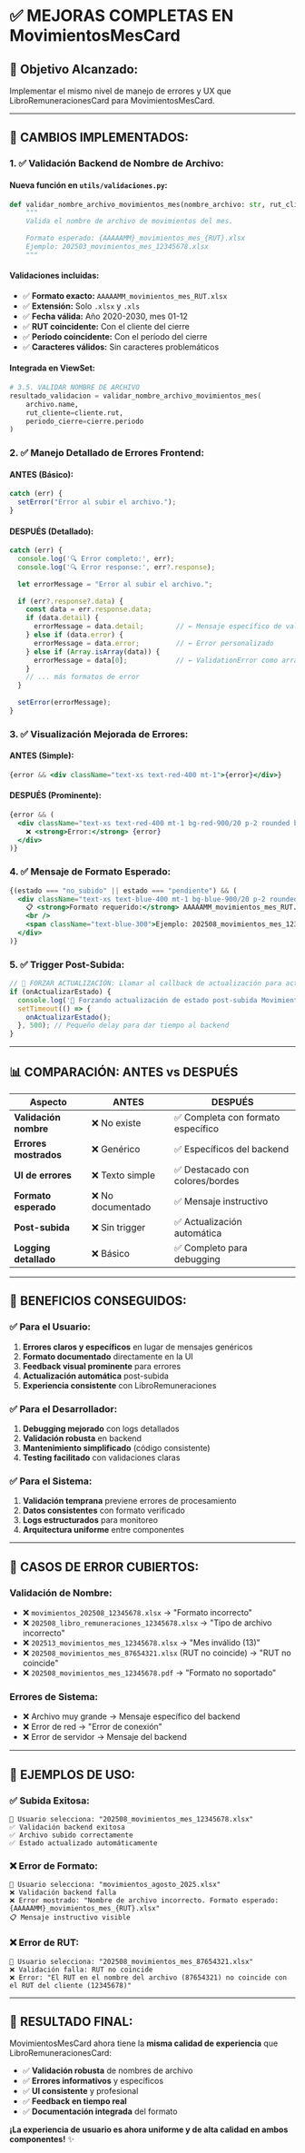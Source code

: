 # ✅ **MEJORAS COMPLETAS EN MovimientosMesCard**

## 🎯 **Objetivo Alcanzado:**
Implementar el mismo nivel de manejo de errores y UX que LibroRemuneracionesCard para MovimientosMesCard.

---

## 🔧 **CAMBIOS IMPLEMENTADOS:**

### **1. ✅ Validación Backend de Nombre de Archivo:**

#### **Nueva función en `utils/validaciones.py`:**
```python
def validar_nombre_archivo_movimientos_mes(nombre_archivo: str, rut_cliente: str = None, periodo_cierre: str = None) -> Dict[str, Any]:
    """
    Valida el nombre de archivo de movimientos del mes.
    
    Formato esperado: {AAAAAMM}_movimientos_mes_{RUT}.xlsx
    Ejemplo: 202503_movimientos_mes_12345678.xlsx
    """
```

#### **Validaciones incluidas:**
- ✅ **Formato exacto:** `AAAAAMM_movimientos_mes_RUT.xlsx`
- ✅ **Extensión:** Solo `.xlsx` y `.xls`
- ✅ **Fecha válida:** Año 2020-2030, mes 01-12
- ✅ **RUT coincidente:** Con el cliente del cierre
- ✅ **Período coincidente:** Con el período del cierre
- ✅ **Caracteres válidos:** Sin caracteres problemáticos

#### **Integrada en ViewSet:**
```python
# 3.5. VALIDAR NOMBRE DE ARCHIVO
resultado_validacion = validar_nombre_archivo_movimientos_mes(
    archivo.name, 
    rut_cliente=cliente.rut,
    periodo_cierre=cierre.periodo
)
```

### **2. ✅ Manejo Detallado de Errores Frontend:**

#### **ANTES (Básico):**
```jsx
catch (err) {
  setError("Error al subir el archivo.");
}
```

#### **DESPUÉS (Detallado):**
```jsx
catch (err) {
  console.log('🔍 Error completo:', err);
  console.log('🔍 Error response:', err?.response);
  
  let errorMessage = "Error al subir el archivo.";
  
  if (err?.response?.data) {
    const data = err.response.data;
    if (data.detail) {
      errorMessage = data.detail;        // ← Mensaje específico de validación
    } else if (data.error) {
      errorMessage = data.error;         // ← Error personalizado
    } else if (Array.isArray(data)) {
      errorMessage = data[0];            // ← ValidationError como array
    }
    // ... más formatos de error
  }
  
  setError(errorMessage);
}
```

### **3. ✅ Visualización Mejorada de Errores:**

#### **ANTES (Simple):**
```jsx
{error && <div className="text-xs text-red-400 mt-1">{error}</div>}
```

#### **DESPUÉS (Prominente):**
```jsx
{error && (
  <div className="text-xs text-red-400 mt-1 bg-red-900/20 p-2 rounded border-l-2 border-red-400">
    ❌ <strong>Error:</strong> {error}
  </div>
)}
```

### **4. ✅ Mensaje de Formato Esperado:**

```jsx
{(estado === "no_subido" || estado === "pendiente") && (
  <div className="text-xs text-blue-400 mt-1 bg-blue-900/20 p-2 rounded">
    📋 <strong>Formato requerido:</strong> AAAAAMM_movimientos_mes_RUT.xlsx
    <br />
    <span className="text-blue-300">Ejemplo: 202508_movimientos_mes_12345678.xlsx</span>
  </div>
)}
```

### **5. ✅ Trigger Post-Subida:**

```jsx
// 🔄 FORZAR ACTUALIZACIÓN: Llamar al callback de actualización para activar el polling
if (onActualizarEstado) {
  console.log('🔄 Forzando actualización de estado post-subida MovimientosMes...');
  setTimeout(() => {
    onActualizarEstado();
  }, 500); // Pequeño delay para dar tiempo al backend
}
```

---

## 📊 **COMPARACIÓN: ANTES vs DESPUÉS**

| Aspecto | ANTES | DESPUÉS |
|---------|-------|---------|
| **Validación nombre** | ❌ No existe | ✅ Completa con formato específico |
| **Errores mostrados** | ❌ Genérico | ✅ Específicos del backend |
| **UI de errores** | ❌ Texto simple | ✅ Destacado con colores/bordes |
| **Formato esperado** | ❌ No documentado | ✅ Mensaje instructivo |
| **Post-subida** | ❌ Sin trigger | ✅ Actualización automática |
| **Logging detallado** | ❌ Básico | ✅ Completo para debugging |

---

## 🎯 **BENEFICIOS CONSEGUIDOS:**

### **✅ Para el Usuario:**
1. **Errores claros y específicos** en lugar de mensajes genéricos
2. **Formato documentado** directamente en la UI
3. **Feedback visual prominente** para errores
4. **Actualización automática** post-subida
5. **Experiencia consistente** con LibroRemuneraciones

### **✅ Para el Desarrollador:**
1. **Debugging mejorado** con logs detallados
2. **Validación robusta** en backend
3. **Mantenimiento simplificado** (código consistente)
4. **Testing facilitado** con validaciones claras

### **✅ Para el Sistema:**
1. **Validación temprana** previene errores de procesamiento
2. **Datos consistentes** con formato verificado
3. **Logs estructurados** para monitoreo
4. **Arquitectura uniforme** entre componentes

---

## 🧪 **CASOS DE ERROR CUBIERTOS:**

### **Validación de Nombre:**
- ❌ `movimientos_202508_12345678.xlsx` → "Formato incorrecto"
- ❌ `202508_libro_remuneraciones_12345678.xlsx` → "Tipo de archivo incorrecto"  
- ❌ `202513_movimientos_mes_12345678.xlsx` → "Mes inválido (13)"
- ❌ `202508_movimientos_mes_87654321.xlsx` (RUT no coincide) → "RUT no coincide"
- ❌ `202508_movimientos_mes_12345678.pdf` → "Formato no soportado"

### **Errores de Sistema:**
- ❌ Archivo muy grande → Mensaje específico del backend
- ❌ Error de red → "Error de conexión"
- ❌ Error de servidor → Mensaje del backend

---

## 🚀 **EJEMPLOS DE USO:**

### **✅ Subida Exitosa:**
```
📁 Usuario selecciona: "202508_movimientos_mes_12345678.xlsx"
✅ Validación backend exitosa
✅ Archivo subido correctamente  
✅ Estado actualizado automáticamente
```

### **❌ Error de Formato:**
```
📁 Usuario selecciona: "movimientos_agosto_2025.xlsx"
❌ Validación backend falla
❌ Error mostrado: "Nombre de archivo incorrecto. Formato esperado: {AAAAAMM}_movimientos_mes_{RUT}.xlsx"
📋 Mensaje instructivo visible
```

### **❌ Error de RUT:**
```
📁 Usuario selecciona: "202508_movimientos_mes_87654321.xlsx"
❌ Validación falla: RUT no coincide
❌ Error: "El RUT en el nombre del archivo (87654321) no coincide con el RUT del cliente (12345678)"
```

---

## 🎉 **RESULTADO FINAL:**

MovimientosMesCard ahora tiene la **misma calidad de experiencia** que LibroRemuneracionesCard:

- ✅ **Validación robusta** de nombres de archivo
- ✅ **Errores informativos** y específicos  
- ✅ **UI consistente** y profesional
- ✅ **Feedback en tiempo real**
- ✅ **Documentación integrada** del formato

**¡La experiencia de usuario es ahora uniforme y de alta calidad en ambos componentes!** ✨

